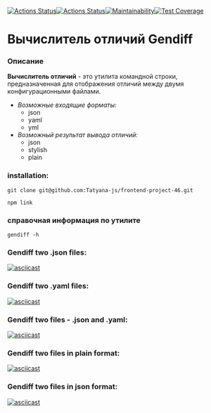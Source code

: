 
[![Actions Status](https://github.com/Tatyana-js/frontend-project-46/actions/workflows/hexlet-check.yml/badge.svg)](https://github.com/Tatyana-js/frontend-project-46/actions)[![Actions Status](https://github.com/Tatyana-js/frontend-project-46/actions/workflows/nodejs.yml/badge.svg)](https://github.com/Tatyana-js/frontend-project-46/actions)[![Maintainability](https://api.codeclimate.com/v1/badges/d831aceb3d0a64fcdd86/maintainability)](https://codeclimate.com/github/Tatyana-js/frontend-project-46/maintainability)[![Test Coverage](https://api.codeclimate.com/v1/badges/d831aceb3d0a64fcdd86/test_coverage)](https://codeclimate.com/github/Tatyana-js/frontend-project-46/test_coverage)

# Вычислитель отличий Gendiff

### Описание

**Вычислитель отличий** - это утилита командной строки, предназначенная для отображения отличий между  двумя конфигурационными файлами. 
* _Возможные входящие форматы:_
    * json
    * yaml
    * yml
* _Возможный результат вывода отличий:_
    * json
    * stylish
    * plain

### installation:
```
git clone git@github.com:Tatyana-js/frontend-project-46.git

npm link
```
### справочная информация по утилите 
```
gendiff -h
```
### Gendiff two .json files:
[![asciicast](https://asciinema.org/a/GVIWHu4rVz9xpjG5WXKPUOOZp.svg)](https://asciinema.org/a/GVIWHu4rVz9xpjG5WXKPUOOZp)

### Gendiff two .yaml files:
[![asciicast](https://asciinema.org/a/Owbb7sh8Pz2mqqH3EmTKmuhcl.svg)](https://asciinema.org/a/Owbb7sh8Pz2mqqH3EmTKmuhcl)

### Gendiff two files - .json and .yaml:
[![asciicast](https://asciinema.org/a/aTYkuyvOkUvt2Rioer5XaU4lB.svg)](https://asciinema.org/a/aTYkuyvOkUvt2Rioer5XaU4lB)

### Gendiff two files in plain format:
[![asciicast](https://asciinema.org/a/siyZlWF6TxWdT1l1f0QnU7cAY.svg)](https://asciinema.org/a/siyZlWF6TxWdT1l1f0QnU7cAY)

### Gendiff two files in json format:
[![asciicast](https://asciinema.org/a/J9JE5r4xlWLUpgNY9EVBX5v2a.svg)](https://asciinema.org/a/J9JE5r4xlWLUpgNY9EVBX5v2a)
